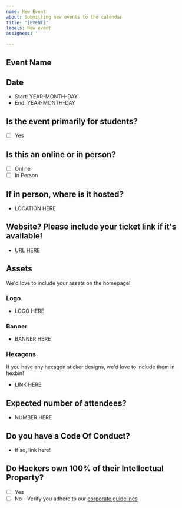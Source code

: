 ```yaml
---
name: New Event
about: Submitting new events to the calendar
title: "[EVENT]"
labels: New event
assignees: ''

---
```


## Event Name

## Date

* Start: YEAR-MONTH-DAY
* End: YEAR-MONTH-DAY

## Is the event primarily for students?

* [ ] Yes

## Is this an online or in person?

* [ ] Online
* [ ] In Person

## If in person, where is it hosted?

* LOCATION HERE

## Website? Please include your ticket link if it's available!

* URL HERE

## Assets

We'd love to include your assets on the homepage!

### Logo

* LOGO HERE

### Banner

* BANNER HERE

### Hexagons

If you have any hexagon sticker designs, we'd love to include them in hexbin!

* LINK HERE

## Expected number of attendees?

* NUMBER HERE

## Do you have a Code Of Conduct?

* If so, link here!

## Do Hackers own 100% of their Intellectual Property?

* [ ] Yes
* [ ] No - Verify you adhere to our [corporate guidelines](https://github.com/Hackathons-UK/hackathons-uk-policies/blob/master/corporate-standards.md)
